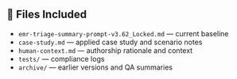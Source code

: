 ## 📄 Files Included
- `emr-triage-summary-prompt-v3.62_Locked.md` — current baseline  
- `case-study.md` — applied case study and scenario notes  
- `human-context.md` — authorship rationale and context  
- `tests/` — compliance logs  
- `archive/` — earlier versions and QA summaries  
